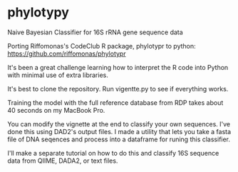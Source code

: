 # phylotypy
Naive Bayesian Classifier for 16S rRNA gene sequence data

Porting Riffomonas's CodeClub R package, phylotypr to python: https://github.com/riffomonas/phylotypr

It's been a great challenge learning how to interpret the R code into Python with minimal use of extra libraries.

It's best to clone the repository.  Run vigentte.py to see if everything works.

Training the model with the full reference database from RDP takes about 40 seconds on my MacBook Pro.

You can modify the vignette at the end to classify your own sequences. I've done this using DAD2's output files.
I made a utility that lets you take a fasta file of DNA seqences and process into a dataframe for runing this classifier.

I'll make a separate tutorial on how to do this and classify 16S sequence data from QIIME, DADA2, or text files. 
